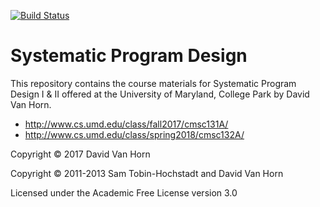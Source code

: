 [![Build Status](https://travis-ci.org/plum-umd/fundamentals.png?branch=master)](https://travis-ci.org/plum-umd/fundamentals)

# Systematic Program Design

This repository contains the course materials for Systematic Program
Design I & II offered at the University of Maryland, College Park by
David Van Horn.

* http://www.cs.umd.edu/class/fall2017/cmsc131A/
* http://www.cs.umd.edu/class/spring2018/cmsc132A/


Copyright © 2017 David Van Horn

Copyright © 2011-2013 Sam Tobin-Hochstadt and David Van Horn

Licensed under the Academic Free License version 3.0

